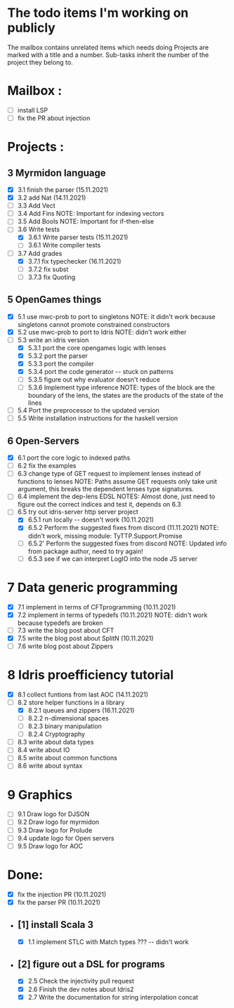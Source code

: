 # The todo items I'm working on publicly

The mailbox contains unrelated items which needs doing
Projects are marked with a title and a number. Sub-tasks
inherit the number of the project they belong to.

# Mailbox :

- [ ] install LSP
- [ ] fix the PR about injection

# Projects :

## 3 Myrmidon language
  - [x] 3.1 finish the parser (15.11.2021)
  - [x] 3.2 add Nat (14.11.2021)
  - [ ] 3.3 Add Vect
  - [ ] 3.4 Add Fins
        NOTE: Important for indexing vectors
  - [ ] 3.5 Add Bools 
        NOTE: Important for if-then-else
  - [ ] 3.6 Write tests
    - [x] 3.6.1 Write parser tests (15.11.2021)
    - [ ] 3.6.1 Write compiler tests 
  - [ ] 3.7 Add grades 
    - [x] 3.7.1 fix typechecker (16.11.2021)
    - [ ] 3.7.2 fix subst 
    - [ ] 3.7.3 fix Quoting 

## 5 OpenGames things
  - [x] 5.1 use mwc-prob to port to singletons
      NOTE: it didn't work because singletons cannot promote constrained constructors
  - [x] 5.2 use mwc-prob to port to Idris
      NOTE: didn't work either
  - [ ] 5.3 write an idris version
      - [x] 5.3.1 port the core opengames logic with lenses
      - [x] 5.3.2 port the parser
      - [x] 5.3.3 port the compiler
      - [x] 5.3.4 port the code generator -- stuck on patterns
      - [ ] 5.3.5 figure out why evaluator doesn't reduce
      - [ ] 5.3.6 Implement type inference
        NOTE: types of the block are the boundary of the lens,
              the states are the products of the state of the lines
  - [ ]  5.4 Port the preprocessor to the updated version
  - [ ]  5.5 Write installation instructions for the haskell version

## 6 Open-Servers
  - [x] 6.1 port the core logic to indexed paths
  - [ ] 6.2 fix the examples
  - [ ] 6.3 change type of GET request to implement lenses instead of functions to lenses
        NOTE: Paths assume GET requests only take unit argument, this breaks the dependent
              lenses type signatures.
  - [ ] 6.4 implement the dep-lens EDSL
        NOTES: Almost done, just need to figure out the correct indices and test it, depends on 6.3
  - [ ] 6.5 try out idris-server http server project
      - [x] 6.5.1 run locally -- doesn't work (10.11.2021)
      - [x] 6.5.2 Perform the suggested fixes from discord (11.11.2021)
        NOTE: didn't work, missing module: TyTTP.Support.Promise
      - [ ] 6.5.2' Perform the suggested fixes from discord
        NOTE: Updated info from package author, need to try again!
      - [ ] 6.5.3 see if we can interpret LogIO into the node JS server

# 7 Data generic programming
  - [x] 7.1 implement in terms of CFTprogramming (10.11.2021)
  - [x] 7.2 implement in terms of typedefs (10.11.2021)
        NOTE: didn't work because typedefs are broken
  - [ ] 7.3 write the blog post about CFT
  - [x] 7.5 write the blog post about SplitN (10.11.2021)
  - [ ] 7.6 write blog post about Zippers

# 8 Idris proefficiency tutorial
  - [x] 8.1 collect funtions from last AOC (14.11.2021)
  - [ ] 8.2 store helper functions in a library
    - [x] 8.2.1 queues and zippers (16.11.2021)
    - [ ] 8.2.2 n-dimensional spaces
    - [ ] 8.2.3 binary manipulation
    - [ ] 8.2.4 Cryptography
  - [ ] 8.3 write about data types
  - [ ] 8.4 write about IO
  - [ ] 8.5 write about common functions
  - [ ] 8.6 write about syntax

# 9 Graphics
  - [ ] 9.1 Draw logo for DJSON
  - [ ] 9.2 Draw logo for myrmidon
  - [ ] 9.3 Draw logo for Prolude
  - [ ] 9.4 update logo for Open servers
  - [ ] 9.5 Draw logo for AOC

# Done:
- [x] fix the injection PR (10.11.2021)
- [x] fix the parser PR (10.11.2021)
- ## [1] install Scala 3
  - [x] 1.1 implement STLC with Match types ??? -- didn't work
- ## [2] figure out a DSL for programs
  - [x] 2.5 Check the injectivity pull request
  - [x] 2.6 Finish the dev notes about Idris2
  - [x] 2.7 Write the documentation for string interpolation concat
